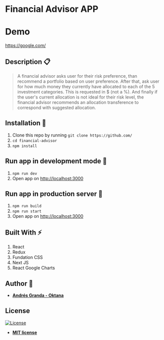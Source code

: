 # Financial Advisor APP

# Demo
https://google.com/

## Description :clipboard:
> A financial advisor asks user for their risk preference, than recommend a portfolio based on user preference. After that, ask user for how much money they currently have allocated to each of the 5 investment categories. This is requested in $ (not a %). And finally if the user's current allocation is not ideal for their risk level, the financial advisor recommends an allocation transference to correspond with suggested allocation.

## Installation :wrench:

1. Clone this repo by running `git clone https://github.com/`
2. `cd financial-advisor`
3. `npm install`

## Run app in development mode :wrench:

1. `npm run dev`
2. Open app on [http://localhost:3000](http://localhost:3000)

## Run app in production server :wrench:

1. `npm run build`
2. `npm run start`
3. Open app on [http://localhost:3000](http://localhost:3000)

## Built With :zap:

1. React
3. Redux
4. Fundation CSS
2. Next JS
5. React Google Charts
## Author :bust_in_silhouette:

* **[Andrés Granda - Oktana](https://github.com/andres-granda-oktana)**

## License

[![License](http://img.shields.io/:license-mit-blue.svg?style=flat-square)](http://badges.mit-license.org)

- **[MIT license](http://opensource.org/licenses/mit-license.php)**